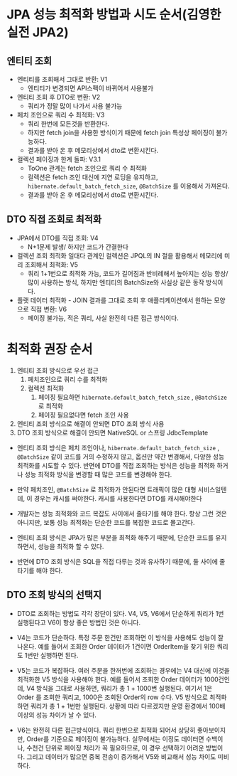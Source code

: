 # JPA 성능 최적화 방법과 시도 순서(김영한 실전 JPA2)

## 엔티티 조회
- 엔티티를 조회해서 그대로 반환: V1 
    - 엔티티가 변경되면 API스펙이 바뀌어서 사용불가
- 엔티티 조회 후 DTO로 변환: V2 
    - 쿼리가 정말 많이 나가서 사용 불가능
- 페치 조인으로 쿼리 수 최적화: V3 
    - 쿼리 한번에 모든것을 반환한다.
    - 하지만 fetch join을 사용한 방식이기 때문에 fetch join 특성상 페이징이 불가능하다.
    - 결과를 받아 온 후 메모리상에서 dto로 변환시킨다.
- 컬렉션 페이징과 한계 돌파: V3.1 
    - ToOne 관계는 fetch 조인으로 쿼리 수 최적화
    - 컬렉션은 fetch 조인 대신에 지연 로딩을 유지하고,  `hibernate.default_batch_fetch_size`, `@BatchSize` 를 이용해서 가져온다.
    - 결과를 받아 온 후 메모리상에서 dto로 변환시킨다.
## DTO 직접 조회로 최적화
- JPA에서 DTO를 직접 조회: V4
    - N+1문제 발생/ 하지만 코드가 간결한다
- 컬렉션 조회 최적화 일대다 관계인 컬렉션은 JPQL의 IN 절을 활용해서 메모리에 미리 조회해서 최적화: V5
    - 쿼리 1+1번으로 최적화 가능, 코드가 길어짐과 반비례해서 높아지는 성능 향상/ 많이 사용하는 방식, 하지만 엔티티의 BatchSize와 사실상 같은 동작 방식이다.
- 플랫 데이터 최적화 - JOIN 결과를 그대로 조회 후 애플리케이션에서 원하는 모양으로 직접 변환: V6
    - 페이징 불가능, 적은 쿼리, 사실 완전히 다른 접근 방식이다.

# 최적화 권장 순서
1. 엔티티 조회 방식으로 우선 접근
    1. 페치조인으로 쿼리 수를 최적화
    2. 컬렉션 최적화
        1. 페이징 필요하면 `hibernate.default_batch_fetch_size` , `@BatchSize` 로 최적화
        2. 페이징 필요없다면 fetch 조인 사용
2. 엔티티 조회 방식으로 해결이 안되면 DTO 조회 방식 사용
3. DTO 조회 방식으로 해결이 안되면 NativeSQL or 스프링 JdbcTemplate

- 엔티티 조회 방식은 페치 조인이나, `hibernate.default_batch_fetch_size` , `@BatchSize` 같이 코드를 거의 수정하지 않고, 옵션만 약간 변경해서, 다양한 성능 최적화를 시도할 수 있다. 반면에 DTO를 직접 조회하는 방식은 성능을 최적화 하거나 성능 최적화 방식을 변경할 때 많은 코드를 변경해야 한다.

- 만약 페치조인, `@BatchSize` 로 최적화가 안된다면 트래픽이 많은 대형 서비스일텐데, 이 경우는 캐시를 써야한다. 캐시를 사용한다면 DTO를 캐시해야한다

- 개발자는 성능 최적화와 코드 복잡도 사이에서 줄타기를 해야 한다. 항상 그런 것은 아니지만, 보통 성능 최적화는 단순한 코드를 복잡한 코드로 몰고간다.

- 엔티티 조회 방식은 JPA가 많은 부분을 최적화 해주기 때문에, 단순한 코드를 유지하면서, 성능을 최적화 할 수 있다.

- 반면에 DTO 조회 방식은 SQL을 직접 다루는 것과 유사하기 때문에, 둘 사이에 줄타기를 해야 한다.

## DTO 조회 방식의 선택지

- DTO로 조회하는 방법도 각각 장단이 있다. V4, V5, V6에서 단순하게 쿼리가 1번 실행된다고 V6이 항상 좋은 방법인 것은 아니다.

- V4는 코드가 단순하다.  특정 주문 한건만 조회하면 이 방식을 사용해도 성능이 잘 나온다. 예를 들어서 조회한 Order 데이터가 1건이면 OrderItem을 찾기 위한 쿼리도 1번만 실행하면 된다.

- V5는 코드가 복잡하다. 여러 주문을 한꺼번에 조회하는 경우에는 V4 대신에 이것을 최적화한 V5 방식을 사용해야 한다. 예를 들어서 조회한 Order 데이터가 1000건인데, V4 방식을 그대로 사용하면, 쿼리가 총 1 + 1000번 실행된다. 여기서 1은 Order 를 조회한 쿼리고, 1000은 조회된 Order의 row 수다. V5 방식으로 최적화 하면 쿼리가 총 1 + 1번만 실행된다. 상황에 따라 다르겠지만 운영 환경에서 100배 이상의 성능 차이가 날 수 있다.

- V6는 완전히 다른 접근방식이다. 쿼리 한번으로 최적화 되어서 상당히 좋아보이지만, Order를 기준으로 페이징이 불가능하다. 실무에서는 이정도 데이터면 수백이나, 수천건 단위로 페이징 처리가 꼭 필요하므로, 이 경우 선택하기 어려운 방법이다. 그리고 데이터가 많으면 중복 전송이 증가해서 V5와 비교해서 성능 차이도 미비하다.